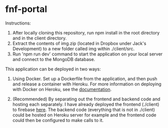 ﻿# fnf-portal

Instructions:

1. After locally cloning this repository, run npm install in the root directory and in the client directory.
2. Extract the contents of img.zip (located in Dropbox under Jack's Development) to a new folder called img within ./client/src.
3. Run 'npm run dev' command to start the application on your local server and connect to the MongoDB database.


This application can be deployed in two ways:

1. Using Docker. Set up a Dockerfile from the application, and then push and release a container with Heroku. For more information on deploying with Docker on Heroku, see the [documentation](https://devcenter.heroku.com/categories/deploying-with-docker).

2. (Recommended) By separating out the frontend and backend code and hosting each separately. I have already deployed the frontend (./client) to firebase [here](https://fnf-portal.web.app/). The backend code (everything that is not in ./client) could be hosted on Heroku server for example and the frontend code could then be configured to make calls to it.

